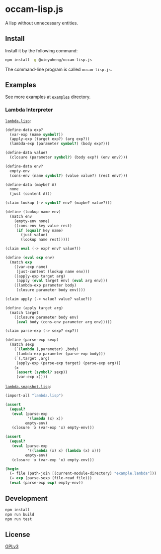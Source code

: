 # occam-lisp.js

A lisp without unnecessary entities.

## Install

Install it by the following command:

```sh
npm install -g @xieyuheng/occam-lisp.js
```

The command-line program is called `occam-lisp.js`.

## Examples

See more examples at [`examples`](examples) directory.

### Lambda Interpreter

[`lambda.lisp`](examples/langs/lambda/lambda.lisp):

```scheme
(define-data exp?
  (var-exp (name symbol?))
  (apply-exp (target exp?) (arg exp?))
  (lambda-exp (parameter symbol?) (body exp?)))

(define-data value?
  (closure (parameter symbol?) (body exp?) (env env?)))

(define-data env?
  empty-env
  (cons-env (name symbol?) (value value?) (rest env?)))

(define-data (maybe? A)
  none
  (just (content A)))

(claim lookup (-> symbol? env? (maybe? value?)))

(define (lookup name env)
  (match env
    (empty-env none)
    ((cons-env key value rest)
     (if (equal? key name)
       (just value)
       (lookup name rest)))))

(claim eval (-> exp? env? value?))

(define (eval exp env)
  (match exp
    ((var-exp name)
     (just-content (lookup name env)))
    ((apply-exp target arg)
     (apply (eval target env) (eval arg env)))
    ((lambda-exp parameter body)
     (closure parameter body env))))

(claim apply (-> value? value? value?))

(define (apply target arg)
  (match target
    ((closure parameter body env)
     (eval body (cons-env parameter arg env)))))

(claim parse-exp (-> sexp? exp?))

(define (parse-exp sexp)
  (match sexp
    (`(lambda (,parameter) ,body)
     (lambda-exp parameter (parse-exp body)))
    (`(,target ,arg)
     (apply-exp (parse-exp target) (parse-exp arg)))
    (x
     (assert (symbol? sexp))
     (var-exp x))))
```

[`lambda.snapshot.lisp`](examples/langs/lambda/lambda.snapshot.lisp):

```scheme
(import-all "lambda.lisp")

(assert
  (equal?
   (eval (parse-exp
          '(lambda (x) x))
         empty-env)
   (closure 'x (var-exp 'x) empty-env)))

(assert
  (equal?
   (eval (parse-exp
          '((lambda (x) x) (lambda (x) x)))
         empty-env)
   (closure 'x (var-exp 'x) empty-env)))

(begin
  (= file (path-join [(current-module-directory) "example.lambda"]))
  (= exp (parse-sexp (file-read file)))
  (eval (parse-exp exp) empty-env))
```

## Development

```sh
npm install
npm run build
npm run test
```

## License

[GPLv3](LICENSE)
